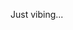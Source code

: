 Just vibing...

<!---
- 👋 Hi, I’m @Teketee
- 👀 I’m interested in ...life
- 🌱 I’m currently learning ...life
- 💞️ I’m looking to collaborate on ...life
- 📫 How to reach me ...
Teketee/Teketee is a ✨ special ✨ repository because its `README.md` (this file) appears on your GitHub profile.
You can click the Preview link to take a look at your changes.
--->
